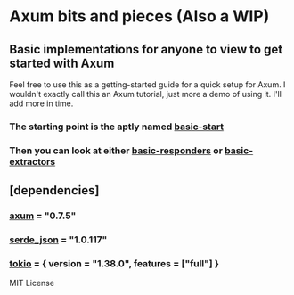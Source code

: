 # Axum bits and pieces (Also a WIP)

## Basic implementations for anyone to view to get started with Axum

Feel free to use this as a getting-started guide for a quick setup for Axum.  I wouldn't exactly call this an Axum tutorial, just more a demo of using it.  I'll add more in time.

### The starting point is the aptly named [basic-start](https://github.com/Muddanak/axum-bits/tree/master/basic-start)

### Then you can look at either [basic-responders](https://github.com/Muddanak/axum-bits/tree/master/basic-responders) or [basic-extractors](https://github.com/Muddanak/axum-bits/tree/master/basic-extractors)

## [dependencies]

### [axum](https://crates.io/crates/axum) = "0.7.5"

### [serde_json](https://crates.io/crates/serde_json) = "1.0.117"

### [tokio](https://crates.io/crates/tokio) = { version = "1.38.0", features = ["full"] }

MIT License

